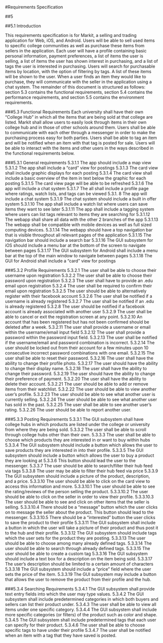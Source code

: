 #Requirements Specification

##5

##5.1 Introduction

This requirements specification is for Markit, a selling and trading application for Web, iOS, and Android. Users will be able to sell used items to specific college communities as well as purchase these items from sellers in the application. Each user will have a profile containing basic personal information, payment preferences, a list of items the user is selling, a list of items the user has shown interest in purchasing, and a list of tags the user is interested in purchasing. Users will search for purchasable items by location, with the option of filtering by tags. A list of these items will be shown to the user. When a user finds an item they would like to purchase, they will communicate with the seller in the application using a chat system.  The remainder of this document is structured as follows: section 5.3 contains the functional requirements, section 5.4 contains the performance requirements, and section 5.5 contains the environment requirements.

###5.3  Functional Requirements
Each university shall have their own “College Hub” in which all the items that are being sold at that college are listed. Markit shall allow users to easily look through items in their own college hub and in those of other schools around them. Users shall be able to communicate with each other through a messenger in order to make the purchasing process easy for both parties. Users shall be able to tag an item and will be notified when an item with that tag is posted for sale. Users will be able to interact with the items and other users in the ways described in the functional requirements below.

###5.3.1 General requirements
5.3.1.1 The app should include a map view
5.3.1.2 The app shall include a “card” view for postings
5.3.1.3 The card view shall include graphic displays for each posting
5.3.1.4 The card view shall include a basic overview of the item in text below the graphic for each posting
5.3.1.5 The card view page will be able to be refreshed
5.3.1.6 The app will include a chat system
5.3.1.7 The all shall include a profile page where ratings, watch lists, and tags can be viewed
5.3.1. 8 The app will include a chat system
5.3.1.9 The chat system should include a built in offer system
5.3.1.10 The app shall include a watch list where users can save items they want to see later
5.3.1.11 The app shall include a tagging system where users can list tags relevant to items they are searching for
5.3.1.12 The webapp shall share all data with the other 2 branches of the app
5.3.1.13 The webapp shall be compatible with mobile devices as well as full sized computing devices.
5.3.1.14 The webapp should have a top navigation bar that is visible throughout all relevant pages of the application
5.3.1.15 The navigation bar should include a search bar
5.3.1.16 The GUI subsystem for iOS should include a menu bar at the bottom of the screen to navigate between pages
5.3.1.17 The GUI subsystem for Android shall include a menu bar at the top of the main  window to navigate between pages
5.3.1.18 The GUI for Android shall include a “card” view for postings 

###5.3.2 Profile Requirements
5.3.2.1 The user shall be able to choose their username upon registration
5.3.2.2 The user shall be able to choose their password upon registration
5.3.2.3 The user shall have to provide an .edu email upon registration
5.3.2.4 The user shall be required to confirm their email upon registration
5.3.2.5 The user should be able to alternatively register with their facebook account
5.3.2.6 The user shall be notified if a username is already registered
5.3.2.7 The user shall be notified if an .edu is already registered
5.3.2.8 The user should be notified if a facebook account is already associated with another user
5.3.2.9 The user shall be able to cancel or exit the registration screen at any point.
5.3.2.10 An account that has been registered but has not been confirmed should be deleted after a week.
5.3.2.11 The user shall provide a username or email within the username/email input field
5.3.2.12 The user shall provide a password within the password input field.
5.3.2.13 The user shall be notified if the username/email and password combination is incorrect.
5.3.2.14 The user should be locked out from their account for a few minutes upon 10 consecutive incorrect password combinations with one email.
5.3.2.15 The user shall be able to reset their password.
5.3.2.16 The user shall have the ability to change their profile photo.
5.3.2.17 The user should have the ability to change their display name.
5.3.2.18 The user shall have the ability to change their password.
5.3.2.19 The user should have the ability to change their preference of payment.
5.3.2.20 The user shall have the ability to delete their account.
5.3.2.21 The user should be able to add or remove items from their watchlist.
5.3.2.22 The user should be able to view another user’s profile.
5.3.2.23 The user should be able to see what another user is currently selling.
5.3.2.24 The user should be able to see what another user has sold in the past.
5.3.2.25 The user shall be able to see another user’s rating.
5.3.2.26 The user should be able to report another user.

###5.3.3 Posting Requirements
5.3.3.1 The GUI subsystem shall have college hubs in which products are listed under the college or university from where they are being sold. 
5.3.3.2 The user shall be able to scroll through college hubs other than their own.
5.3.3.3 The user shall be able to choose which products they are interested in or want to buy within hubs
5.3.3.4 The GUI subsystem should include a button which allows the user to save products they are interested in into their profile.
5.3.3.5 The GUI subsystem should include a button which allows the user to buy a product they are looking at
5.3.3.6 This button should lead the user to the messenger.
5.3.3.7 The user should be able to search/filter their hub feed via tags
5.3.3.8 The user may be able to filter their hub feed via price
5.3.3.9 The GUI subsystem should include a picture of the product, description, and a price. 
5.3.3.10 The user should be able to click on the card view to access this information and more.
5.3.3.10.1 The user should be able to see the rating/reviews of the person selling the product. 
5.3.3.10.2 The user should be able to click on the seller in order to view their profile.
5.3.3.10.3 The user should be able to see and click on other items that the seller is selling.
5.3.3.10.4 There should be a “message” button which the user clicks on to message the seller about the product. This button should lead to the messenger. 
5.3.3.10.5 There should be a “interested” button the user clicks to save the product to their profile 
5.3.3.11 The GUI subsystem shall include a button in which the user will take a picture of their product and thus post it to the hub and their profile.
5.3.3.12 The GUI subsystem should include tags which the user sets for the product they are posting.
5.3.3.13 The user should be able to choose among many already defined tags. 
5.3.3.14 The user should be able to search through already defined tags. 
5.3.3.15 The user should be able to create a custom tag
5.3.3.16 The GUI subsystem should include a text box for a description on the item being sold.
5.3.3.17 The user’s description should be limited to a certain amount of characters
5.3.3.18 The GUI subsystem should include a “price” field where the user sets the price of the item.
5.3.3.19 The GUI subsystem may include a button that allows the user to remove the product from their profile and the hub.

###5.3.4 Searching Requirements
5.3.4.1 The GUI subsystem shall provide text entry fields into which the user may type values.
5.3.4.2 The GUI subsystem shall include predetermined categories in which both buyers and sellers can list their product under.
5.3.4.3 The user shall be able to view all items under one specific category.
5.3.4.4 The GUI subsystem shall include more specific categories (or filters) of the product such as color and shape.
5.3.4.5 The GUI subsystem shall include predetermined tags that each user can specify for their product.
5.3.4.6 The user shall be able to choose specific tags to have under their profile
5.3.4.7 The user shall be notified when an item with a tag that they have saved is posted.



